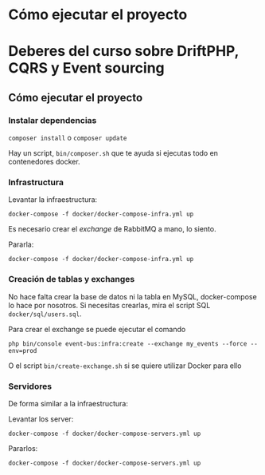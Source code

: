 # Cómo ejecutar el proyecto

# Deberes del curso sobre DriftPHP, CQRS y Event sourcing

## Cómo ejecutar el proyecto

### Instalar dependencias

`composer install` o `composer update`

Hay un script, `bin/composer.sh` que te ayuda si ejecutas todo en contenedores docker.

### Infrastructura

Levantar la infraestructura:

```
docker-compose -f docker/docker-compose-infra.yml up
```

Es necesario crear el *exchange* de RabbitMQ a mano, lo siento.

Pararla:

```
docker-compose -f docker/docker-compose-infra.yml up
```

### Creación de tablas y exchanges

No hace falta crear la base de datos ni la tabla en MySQL, docker-compose lo hace por
nosotros. Si necesitas crearlas, mira el script SQL `docker/sql/users.sql`.

Para crear el exchange se puede ejecutar el comando

```
php bin/console event-bus:infra:create --exchange my_events --force --env=prod
```

O el script `bin/create-exchange.sh` si se quiere utilizar Docker para ello

### Servidores

De forma similar a la infraestructura:

Levantar los server:

```
docker-compose -f docker/docker-compose-servers.yml up
```

Pararlos:

```
docker-compose -f docker/docker-compose-servers.yml up
```
